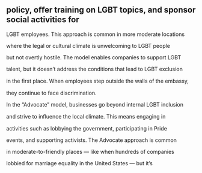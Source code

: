 ## policy, oﬀer training on LGBT topics, and sponsor social activities for

LGBT employees. This approach is common in more moderate locations

where the legal or cultural climate is unwelcoming to LGBT people

but not overtly hostile. The model enables companies to support LGBT

talent, but it doesn’t address the conditions that lead to LGBT exclusion

in the ﬁrst place. When employees step outside the walls of the embassy,

they continue to face discrimination.

In the “Advocate” model, businesses go beyond internal LGBT inclusion

and strive to inﬂuence the local climate. This means engaging in

activities such as lobbying the government, participating in Pride

events, and supporting activists. The Advocate approach is common

in moderate-to-friendly places — like when hundreds of companies

lobbied for marriage equality in the United States — but it’s